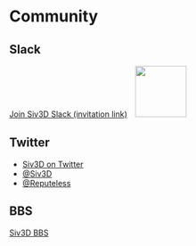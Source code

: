 
# Community

## Slack

[Join Siv3D Slack (invitation link)](https://join.slack.com/t/siv3d/shared_invite/enQtNjM4NzQ0MzEyMzUzLWRkZTU0Zjk3MzVlNjQyNTlkNjAwNjM3YjVjZmIwZmYxZjczNWQ1ZDdlNWNjZjc4ZWMwZWE5NjRjZGQ4NTU4YjA)　<img src="https://siv3d-slackin.herokuapp.com/badge.svg" width="92" style="display: inline; margin:none; box-shadow: none;">

## Twitter

- [Siv3D on Twitter](https://twitter.com/search?f=tweets&q=Siv3D%20OR%20OpenSiv3D&src=typd)
- [@Siv3D](https://twitter.com/Siv3D)
- [@Reputeless](https://twitter.com/Reputeless) 

## BBS

[Siv3D BBS](https://siv3d.jp/bbs/patio.cgi)
